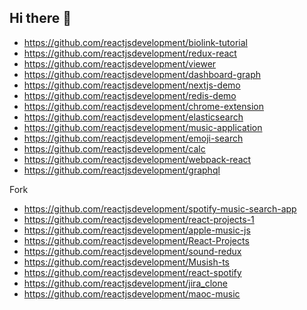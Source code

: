 ## Hi there 👋


- https://github.com/reactjsdevelopment/biolink-tutorial
- https://github.com/reactjsdevelopment/redux-react
- https://github.com/reactjsdevelopment/viewer
- https://github.com/reactjsdevelopment/dashboard-graph
- https://github.com/reactjsdevelopment/nextjs-demo
- https://github.com/reactjsdevelopment/redis-demo
- https://github.com/reactjsdevelopment/chrome-extension
- https://github.com/reactjsdevelopment/elasticsearch
- https://github.com/reactjsdevelopment/music-application
- https://github.com/reactjsdevelopment/emoji-search
- https://github.com/reactjsdevelopment/calc
- https://github.com/reactjsdevelopment/webpack-react
- https://github.com/reactjsdevelopment/graphql

Fork
- https://github.com/reactjsdevelopment/spotify-music-search-app
- https://github.com/reactjsdevelopment/react-projects-1
- https://github.com/reactjsdevelopment/apple-music-js
- https://github.com/reactjsdevelopment/React-Projects
- https://github.com/reactjsdevelopment/sound-redux
- https://github.com/reactjsdevelopment/Musish-ts
- https://github.com/reactjsdevelopment/react-spotify
- https://github.com/reactjsdevelopment/jira_clone
- https://github.com/reactjsdevelopment/maoc-music
<!--

**Here are some ideas to get you started:**

🙋‍♀️ A short introduction - what is your organization all about?
🌈 Contribution guidelines - how can the community get involved?
👩‍💻 Useful resources - where can the community find your docs? Is there anything else the community should know?
🍿 Fun facts - what does your team eat for breakfast?
🧙 Remember, you can do mighty things with the power of [Markdown](https://docs.github.com/github/writing-on-github/getting-started-with-writing-and-formatting-on-github/basic-writing-and-formatting-syntax)
-->
